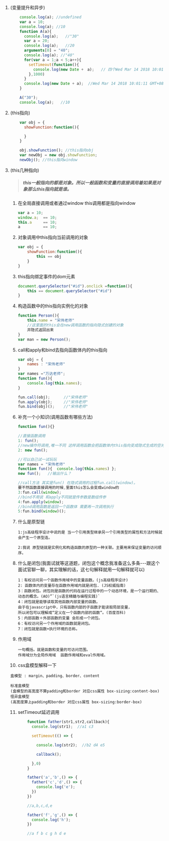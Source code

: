 1. (变量提升和异步)

   ```js
       console.log(a); //undefined
       var a = 10;
       console.log(a); //10
       function A(a){
         console.log(a);   //"30"
         var a = 20;
         console.log(a);   //20
         arguments[0] = "40";
         console.log(a); //"40"
         for(var a = 1;a < 5;a++){
           setTimeout(function(){
             console.log(new Date +　a);   // 四个Wed Mar 14 2018 10:01:10 GMT+0800 (中国标准时间)5
           },1000)
         }
         console.log(new Date + a);  //Wed Mar 14 2018 10:01:11 GMT+0800 (中国标准时间)5
       }

       A("30");
       console.log(a);   //10
   ```

2. (this指向)

   ```js
       var obj = {
         showFunction:function(){

         }
       }

       obj.showFunction(); //this指向obj
       var newObj = new obj.showFunction; 
       newObj(); //this指向window
   ```

3. (this几种指向)

   > ##### this一般指向的都是对象。所以一般函数和变量的直接调用着如果是对象那么this指向就是谁。

   1. 在全局直接调用或者通过window this调用都是指向window

      ```js
      var a = 10;
      window.a;  == 10;
      this.a     == 10;
      a          == 10;
      ```

   2. 对象调用中this指向当前调用的对象

      ```js
      var obj = {
          showFunction:function(){
              this == obj
          }
      }
      ```

   3. this指向绑定事件的dom元素

      ```js
      document.querySelector("#id").onclick =function(){
          this == document.querySelector("#id")
      }
      ```

   4. 构造函数中的this指向实例化的对象

      ```js
      function Person(){
          this.name = "宋伟老师" 
          //这里面的this会在new调用函数的指向隐式创建的对象 
          并隐式返回出来
      }
      var man = new Person();
      ```

   5. call和apply和bind去指向函数体内的this指向

      ```js
      var obj = {
          names : "宋伟老师"
      }
      var names ="万达老师";
      function fun(){
          console.log(this.names);
      }

      fun.call(obj);      //"宋伟老师"
      fun.apply(obj);     //"宋伟老师"
      fun.bind(obj)();    //"宋伟老师"
      ```

   6. 补充一个小知识(调用函数有哪些方法)

      ```js
      function fun(){}

      //直接函数调用
      1: fun();        
      //new操作符调用,唯一不同 这样调用函数会把函数体内this指向变成隐式生成的空对象的不是window的了 
      2: new fun();  

      //可以自己试一试玩玩
      var names = "宋伟老师"
      function fun(){  console.log(this.names) };
      new fun();   //输出什么？

      //call方法 其实是fun() 在隐式调用的过程fun.call(window)。
      要不然函数直接调用的时候,里面this怎么会变成window的
      3:fun.call(window);
      //bind不用说 和apply不同就是传参数是数组传参
      4:fun.apply(window);
      //bind调用函数是返回一个函数体 需要再一次调用执行
      5:fun.bind(window)();   
      ```

   7. 什么是原型链

      ```
      1:js高级程序设计中说的是 当一个引用类型继承另一个引用类型的属性和方法时候就会产生一个原型连。

      2:我说 原型链就是实例化和构造函数的原型的一种关联。主要用来保证变量的访问顺序。
      ```

   8. 什么是闭包(我面试就等这道题，闭包这个概念我准备这么多条---跟这个面试官聊一聊，其实理解的话，这七句解释就用一句解释就可以)

      ```
      1：有权访问另一个函数作用域中的变量函数。(js高级程序设计)
      2: 函数体内的变量存在函数作用域内就是闭包. (JS权威指南)
      3：函数闭包。闭包则是函数的代码在运行过程中的一个动态环境，是一个运行期的、动态的概念。(AO)”`(js语言精髓与编程实践)`
      4：闭包就是能够读取其他函数内部变量的函数。
      由于在javascript中，只有函数内部的子函数才能读取局部变量，
      所以闭包可以理解成“定义在一个函数内部的函数“。(百度百科)
      5：内部函数＋外部函数的变量 会形成一个闭包。
      6：有权访问另一个作用域的函数就是闭包。
      7：闭包就是函数+执行环境的总称。
      ```

   9. 作用域

      ```
      一句概括。就是函数和变量的可访问范围。
      作用域分为全局作用域  函数作用域和eval作用域。
      ```

   10. css盒模型解释一下

      ```
      盒模型 : margin、padding、border、content

      标准盒模型 
      (盒模型的高宽度不算padding和border 对应css属性 box-sizing:content-box)
      怪异盒模型
      (高宽度算上padding和border 对应css属性 box-sizing:border-box)
      ```

   11. setTimeout延迟调用

       ```js
           function father(str1,str2,callback){
             console.log(str1);  //a1 c3

             setTimeout(() => {

               console.log(str2);  //b2 d4 e5

               callback();

             },0)
           }

           father('a','b',() => {
             father('c','d',() => {
               console.log('e');
             })
           })

           //a,b,c,d,e

           father('f','g',() => {
             console.log('h');
           })

           //a f b c g h d e
       ```

       ​
